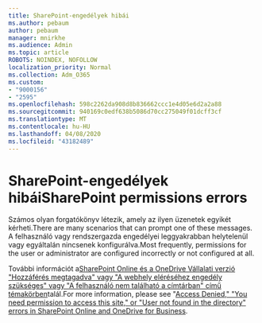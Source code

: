 ```yaml
---
title: SharePoint-engedélyek hibái
ms.author: pebaum
author: pebaum
manager: mnirkhe
ms.audience: Admin
ms.topic: article
ROBOTS: NOINDEX, NOFOLLOW
localization_priority: Normal
ms.collection: Adm_O365
ms.custom:
- "9000156"
- "2595"
ms.openlocfilehash: 598c2262da908d8b836662ccc1e4d05e6d2a2a88
ms.sourcegitcommit: 940169c0edf638b5086d70cc275049f01dcff3cf
ms.translationtype: MT
ms.contentlocale: hu-HU
ms.lasthandoff: 04/08/2020
ms.locfileid: "43182489"
---
```

# <a name="sharepoint-permissions-errors"></a><span data-ttu-id="7883d-102">SharePoint-engedélyek hibái</span><span class="sxs-lookup"><span data-stu-id="7883d-102">SharePoint permissions errors</span></span>

<span data-ttu-id="7883d-103">Számos olyan forgatókönyv létezik, amely az ilyen üzenetek egyikét kérheti.</span><span class="sxs-lookup"><span data-stu-id="7883d-103">There are many scenarios that can prompt one of these messages.</span></span> <span data-ttu-id="7883d-104">A felhasználó vagy rendszergazda engedélyei leggyakrabban helytelenül vagy egyáltalán nincsenek konfigurálva.</span><span class="sxs-lookup"><span data-stu-id="7883d-104">Most frequently, permissions for the user or administrator are configured incorrectly or not configured at all.</span></span> 

<span data-ttu-id="7883d-105">További információt a[SharePoint Online és a OneDrive Vállalati verzió "Hozzáférés megtagadva" vagy "A webhely eléréséhez engedély szükséges" vagy "A felhasználó nem található a címtárban" című témakörben](https://docs.microsoft.com/sharepoint/support/administration/access-denied-or-need-permission-error-sharepoint-online-or-onedrive-for-business)talál.</span><span class="sxs-lookup"><span data-stu-id="7883d-105">For more information, please see "[Access Denied," "You need permission to access this site," or "User not found in the directory" errors in SharePoint Online and OneDrive for Business](https://docs.microsoft.com/sharepoint/support/administration/access-denied-or-need-permission-error-sharepoint-online-or-onedrive-for-business).</span></span>
